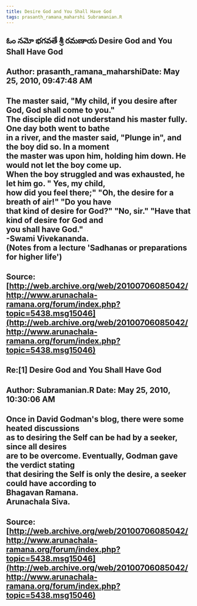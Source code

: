 ```yaml
--- 
title: Desire God and You Shall Have God   
tags: prasanth_ramana_maharshi Subramanian.R  
---  
```

## ఓం నమో భగవతే శ్రీ రమణాయ Desire God and You Shall Have God  
Author: prasanth_ramana_maharshiDate: May 25, 2010, 09:47:48 AM  
---  
The master said, "My child, if you desire after God, God shall come to you."  
The disciple did not understand his master fully. One day both went to bathe  
in a river, and the master said, "Plunge in", and the boy did so. In a moment  
the master was upon him, holding him down. He would not let the boy come up.  
When the boy struggled and was exhausted, he let him go. **" Yes, my child,  
how did you feel there;" "Oh, the desire for a breath of air!" "Do you have  
that kind of desire for God?" "No, sir." "Have that kind of desire for God and  
you shall have God."   
-Swami Vivekananda.   
(Notes from a lecture 'Sadhanas or preparations for higher life')**
 ---  
Source:[http://web.archive.org/web/20100706085042/http://www.arunachala-ramana.org/forum/index.php?topic=5438.msg15046](http://web.archive.org/web/20100706085042/http://www.arunachala-ramana.org/forum/index.php?topic=5438.msg15046)   
---  

## Re:[1] Desire God and You Shall Have God  
Author: Subramanian.R       Date: May 25, 2010, 10:30:06 AM  
---  
Once in David Godman's blog, there were some heated discussions   
as to desiring the Self can be had by a seeker, since all desires   
are to be overcome. Eventually, Godman gave the verdict stating   
that desiring the Self is only the desire, a seeker could have according to  
Bhagavan Ramana.   
Arunachala Siva.
 ---  
Source:[http://web.archive.org/web/20100706085042/http://www.arunachala-ramana.org/forum/index.php?topic=5438.msg15046](http://web.archive.org/web/20100706085042/http://www.arunachala-ramana.org/forum/index.php?topic=5438.msg15046)   
---  

